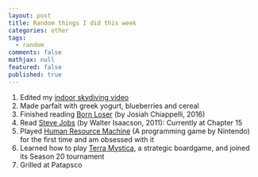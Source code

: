 ```yaml
---
layout: post
title: Random things I did this week
categories: other
tags: 
  - random
comments: false
mathjax: null
featured: false
published: true
---
```


1. Edited my [indoor skydiving video](https://youtu.be/TWi0DZzWtIU)
2. Made parfait with greek yogurt, blueberries and cereal
3. Finished reading [Born Loser](https://www.amazon.com/Born-Loser-Josiah-Chiappelli/dp/1535262788/ref=sr_1_1?ie=UTF8&qid=1502050165&sr=8-1&keywords=josiah+chiappelli) (by Josiah Chiappelli, 2016) 
4. Read [Steve Jobs](https://www.amazon.com/Steve-Jobs-Walter-Isaacson/dp/1501127624/ref=sr_1_1?ie=UTF8&qid=1502050311&sr=8-1&keywords=steve+jobs) (by Walter Isaacson, 2011): Currently at Chapter 15
5. Played [Human Resource Machine](https://youtu.be/nA40XF1MG-Y) (A programming game by Nintendo) for the first time and am obsessed with it
6. Learned how to play [Terra Mystica](https://boardgamegeek.com/boardgame/120677/terra-mystica), a strategic boardgame, and joined its Season 20 tournament
7. Grilled at Patapsco